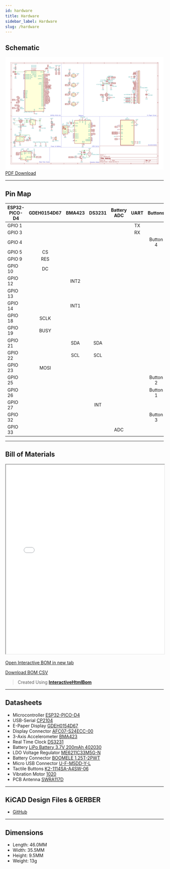 ```yaml
---
id: hardware
title: Hardware
sidebar_label: Hardware
slug: /hardware
---
```


## Schematic

![Watchy Schematic](../static/img/watchy_schematic_light.svg)
[PDF Download](../static/pdf/watchy_schematic.pdf)

---

## Pin Map

| ESP32-PICO-D4 | GDEH0154D67 |BMA423|DS3231|Battery ADC|   UART   |  Buttons  |
| ------------- | :---------: | :--: |:----:| :-------: |   :-:    |    :-:    |    
| GPIO 1        |             |      |      |           |    TX    |           |
| GPIO 3        |             |      |      |           |    RX    |           |
| GPIO 4        |             |      |      |           |          |  Button 4 |
| GPIO 5        |     CS      |      |      |           |          |           |
| GPIO 9        |     RES     |      |      |           |          |           |
| GPIO 10       |     DC      |      |      |           |          |           |
| GPIO 12       |             | INT2 |      |           |          |           |
| GPIO 13       |             |      |      |           |          |           |
| GPIO 14       |             | INT1 |      |           |          |           |
| GPIO 18       |    SCLK     |      |      |           |          |           |
| GPIO 19       |    BUSY     |      |      |           |          |           |
| GPIO 21       |             | SDA  |  SDA |           |          |           |
| GPIO 22       |             | SCL  |  SCL |           |          |           |
| GPIO 23       |    MOSI     |      |      |           |          |           |
| GPIO 25       |             |      |      |           |          |  Button 2 |
| GPIO 26       |             |      |      |           |          |  Button 1 |
| GPIO 27       |             |      | INT  |           |          |           |
| GPIO 32       |             |      |      |           |          |  Button 3 |
| GPIO 33       |             |      |      |    ADC    |          |           |

---

## Bill of Materials

<iframe src="/interactive_bom/watchy_interactive_bom.html" width="100%" height="600" title="Watchy Interactive BOM" ></iframe>


[Open Interactive BOM in new tab](/interactive_bom/watchy_interactive_bom.html)

[Download BOM CSV](https://github.com/sqfmi/watchy-hardware/blob/main/WatchyBOM.csv)
> Created Using **[InteractiveHtmlBom](https://github.com/openscopeproject/InteractiveHtmlBom)**

---

## Datasheets

* Microcontroller [ESP32-PICO-D4](https://www.espressif.com/sites/default/files/documentation/esp32-pico-d4_datasheet_en.pdf)
* USB-Serial [CP2104](https://www.silabs.com/documents/public/data-sheets/cp2104.pdf)
* E-Paper Display [GDEH0154D67](https://www.waveshare.com/w/upload/archive/e/e5/20200612092313%211.54inch_e-paper_V2_Datasheet.pdf)
* Display Connector [AFC07-S24ECC-00](https://datasheet.lcsc.com/szlcsc/1811021340_JUSHUO-AFC07-S24ECC-00_C11092.pdf)
* 3-Axis Accelerometer [BMA423](https://www.bosch-sensortec.com/media/boschsensortec/downloads/datasheets/bst-bma423-ds004-00.pdf)
* Real Time Clock [DS3231](https://datasheets.maximintegrated.com/en/ds/DS3231.pdf)
* Battery [LiPo Battery 3.7V 200mAh 402030](https://www.powerstream.com/lip/GMB042030.pdf)
* LDO Voltage Regulator [ME6211C33M5G-N](https://datasheet.lcsc.com/szlcsc/Nanjing-Micro-One-Elec-ME6211C33M5G-N_C82942.pdf)
* Battery Connector [BOOMELE 1.25T-2PWT](https://datasheet.lcsc.com/szlcsc/1811092210_BOOMELE-Boom-Precision-Elec-1-25T-2PWT_C22074.pdf)
* Micro USB Connector [U-F-M5DD-Y-L](https://datasheet.lcsc.com/szlcsc/1811131825_Korean-Hroparts-Elec-U-F-M5DD-Y-L_C91146.pdf)
* Tactile Buttons [K2-1114SA-A4SW-06](https://datasheet.lcsc.com/szlcsc/1810061013_Korean-Hroparts-Elec-K2-1114SA-A4SW-06_C136662.pdf)
* Vibration Motor [1020](https://github.com/SeeedDocument/Bazaar_doc/raw/master/316040001/1020_datasheet.doc)
* PCB Antenna [SWRA117D](https://www.ti.com/lit/an/swra117d/swra117d.pdf)

---

## KiCAD Design Files & GERBER

* [GitHub](https://github.com/sqfmi/watchy-hardware)

---

## Dimensions

* Length: 46.0MM
* Width: 35.5MM
* Height: 9.5MM
* Weight: 13g


